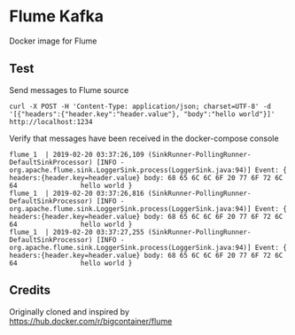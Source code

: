 Flume Kafka
======================
Docker image for Flume

Test
----
Send messages to Flume source
```
curl -X POST -H 'Content-Type: application/json; charset=UTF-8' -d '[{"headers":{"header.key":"header.value"}, "body":"hello world"}]' http://localhost:1234 
```

Verify that messages have been received in the docker-compose console

```
flume_1  | 2019-02-20 03:37:26,109 (SinkRunner-PollingRunner-DefaultSinkProcessor) [INFO - org.apache.flume.sink.LoggerSink.process(LoggerSink.java:94)] Event: { headers:{header.key=header.value} body: 68 65 6C 6C 6F 20 77 6F 72 6C 64                hello world }
flume_1  | 2019-02-20 03:37:26,816 (SinkRunner-PollingRunner-DefaultSinkProcessor) [INFO - org.apache.flume.sink.LoggerSink.process(LoggerSink.java:94)] Event: { headers:{header.key=header.value} body: 68 65 6C 6C 6F 20 77 6F 72 6C 64                hello world }
flume_1  | 2019-02-20 03:37:27,255 (SinkRunner-PollingRunner-DefaultSinkProcessor) [INFO - org.apache.flume.sink.LoggerSink.process(LoggerSink.java:94)] Event: { headers:{header.key=header.value} body: 68 65 6C 6C 6F 20 77 6F 72 6C 64                hello world }
```

Credits
-------
Originally cloned and inspired by https://hub.docker.com/r/bigcontainer/flume

